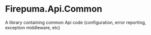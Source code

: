 # Firepuma.Api.Common
A library containing common Api code (configuration, error reporting, exception middleware, etc)

